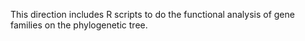 This direction includes R scripts to do the functional analysis of gene families on the phylogenetic tree.
